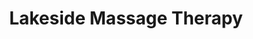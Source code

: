 ---
title: "Lakeside Massage Therapy"
url: /coeur-dalene/lakeside-massage-therapy/
shop: massage
---